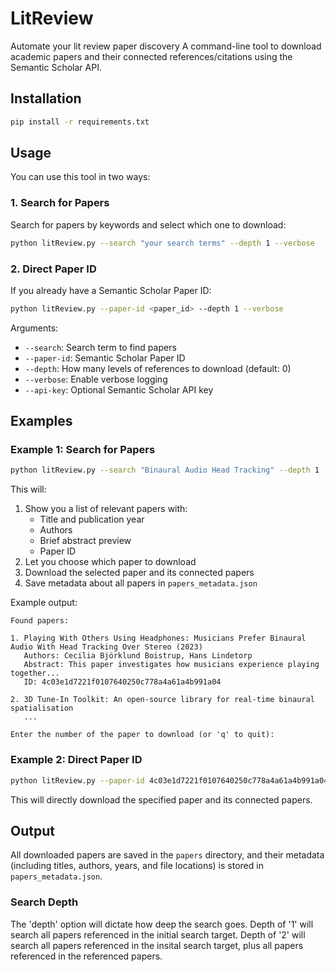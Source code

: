 # LitReview

Automate your lit review paper discovery
A command-line tool to download academic papers and their connected references/citations using the Semantic Scholar API.

## Installation

```bash
pip install -r requirements.txt
```

## Usage

You can use this tool in two ways:

### 1. Search for Papers

Search for papers by keywords and select which one to download:

```bash
python litReview.py --search "your search terms" --depth 1 --verbose
```

### 2. Direct Paper ID

If you already have a Semantic Scholar Paper ID:

```bash
python litReview.py --paper-id <paper_id> --depth 1 --verbose
```

Arguments:
- `--search`: Search term to find papers
- `--paper-id`: Semantic Scholar Paper ID
- `--depth`: How many levels of references to download (default: 0)
- `--verbose`: Enable verbose logging
- `--api-key`: Optional Semantic Scholar API key

## Examples

### Example 1: Search for Papers

```bash
python litReview.py --search "Binaural Audio Head Tracking" --depth 1
```

This will:
1. Show you a list of relevant papers with:
   - Title and publication year
   - Authors
   - Brief abstract preview
   - Paper ID
2. Let you choose which paper to download
3. Download the selected paper and its connected papers
4. Save metadata about all papers in `papers_metadata.json`

Example output:
```
Found papers:

1. Playing With Others Using Headphones: Musicians Prefer Binaural Audio With Head Tracking Over Stereo (2023)
   Authors: Cecilia Björklund Boistrup, Hans Lindetorp
   Abstract: This paper investigates how musicians experience playing together...
   ID: 4c03e1d7221f0107640250c778a4a61a4b991a04

2. 3D Tune-In Toolkit: An open-source library for real-time binaural spatialisation
   ...

Enter the number of the paper to download (or 'q' to quit):
```

### Example 2: Direct Paper ID

```bash
python litReview.py --paper-id 4c03e1d7221f0107640250c778a4a61a4b991a04 --depth 1
```

This will directly download the specified paper and its connected papers.

## Output

All downloaded papers are saved in the `papers` directory, and their metadata (including titles, authors, years, and file locations) is stored in `papers_metadata.json`.



### Search Depth

The 'depth' option will dictate how deep the search goes. 
Depth of '1' will search all papers referenced in the initial search target.
Depth of '2' will search all papers referenced in the insital search target, plus all papers referenced in the referenced papers.
